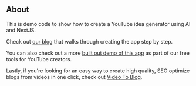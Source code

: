 ## About

This is demo code to show how to create a YouTube idea generator using AI and NextJS.

Check out [our blog](https://www.videotoblog.ai/blogs/create-youtube-video-idea-generator-with-AI-using-NextJS) that walks through creating the app step by step.

You can also check out a more [built out demo of this app](https://www.videotoblog.ai/tools/free-youtube-video-ideas-generator) as part of our free tools for YouTube creators.

Lastly, if you're looking for an easy way to create high quality, SEO optimize blogs from videos in one click, check out [Video To Blog](https://www.videoToBlog.ai).
